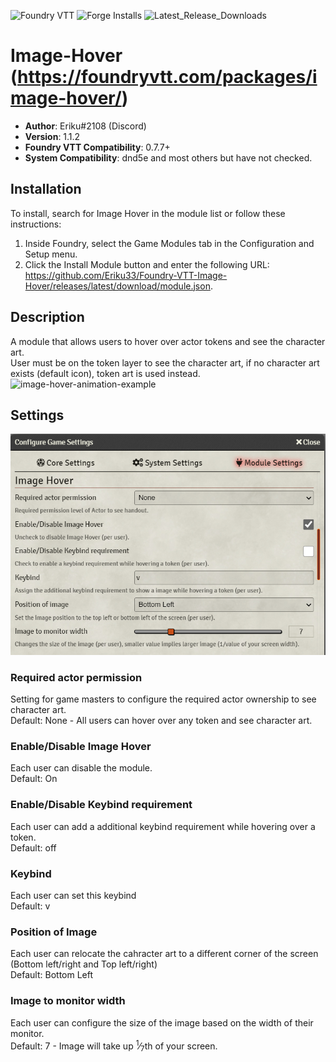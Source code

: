 ![Foundry VTT](https://img.shields.io/badge/Foundry-v0.7.7-informational)
![Forge Installs](https://img.shields.io/badge/dynamic/json?label=Forge%20Installs&query=package.installs&suffix=%25&url=https%3A%2F%2Fforge-vtt.com%2Fapi%2Fbazaar%2Fpackage%2Fimage-hover&colorB=4aa94a)
![Latest_Release_Downloads](https://img.shields.io/badge/dynamic/json?label=Downloads@latest&query=$[0].assets[?(@.name.includes(%27.zip%27))].download_count&url=https%3A%2F%2Fapi.github.com%2Frepos%2FEriku33%2FFoundry-VTT-Image-Hover%2Freleases)
# Image-Hover (https://foundryvtt.com/packages/image-hover/)

* **Author**: Eriku#2108 (Discord)
* **Version**: 1.1.2
* **Foundry VTT Compatibility**: 0.7.7+
* **System Compatibility**: dnd5e and most others but have not checked.

## Installation
To install, search for Image Hover in the module list or follow these instructions:

1.  Inside Foundry, select the Game Modules tab in the Configuration and Setup menu.
2.  Click the Install Module button and enter the following URL:<br>https://github.com/Eriku33/Foundry-VTT-Image-Hover/releases/latest/download/module.json.

## Description
A module that allows users to hover over actor tokens and see the character art.<br>
User must be on the token layer to see the character art, if no character art exists (default icon), token art is used instead.
![image-hover-animation-example](pics/image-hover-animation-example.gif)

## Settings
![preview](pics/image-hover-settings.png?raw=true)
### Required actor permission
Setting for game masters to configure the required actor ownership to see character art.<br>
Default: None - All users can hover over any token and see character art.
### Enable/Disable Image Hover
Each user can disable the module.<br>
Default: On
### Enable/Disable Keybind requirement
Each user can add a additional keybind requirement while hovering over a token.<br>
Default: off
### Keybind
Each user can set this keybind<br>
Default: v
### Position of Image
Each user can relocate the cahracter art to a different corner of the screen (Bottom left/right and Top left/right)<br>
Default: Bottom Left
### Image to monitor width
Each user can configure the size of the image based on the width of their monitor.<br>
Default: 7 - Image will take up <sup>1</sup>&frasl;<sub>7</sub>th of your screen.

